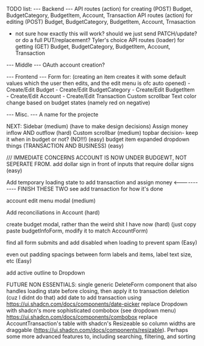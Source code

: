 TODO list:
--- Backend ---
API routes (action) for creating (POST) Budget, BudgetCategory, BudgetItem, Account, Transaction
API routes (action) for editing (POST) Budget, BudgetCategory, BudgetItem, Account, Trnasaction
 - not sure how exactly this will work? should we just send PATCH/update? or do a full PUT/replacement? Tyler's choice
API routes (loader) for getting (GET) Budget, BudgetCategory, BudgetItem, Account, Transaction

--- Middle ---
OAuth account creation?

--- Frontend ---
Form for: (creating an item creates it with some default values which the user then edits, and the edit menu is ofc auto opened)
    - Create/Edit Budget
    - Create/Edit BudgetCategory
    - Create/Edit BudgetItem
    - Create/Edit Account
    - Create/Edit Transaction
Custom scrollbar
Text color change based on budget states (namely red on negative)

--- Misc. ---
A name for the projecte


NEXT: 
Sidebar (medium) (have to make design decisions)
Assign money inflow AND outflow (hard)
Custom scrollbar (medium)
topbar decision- keep it when in budget or not? (NO!!!) (easy)
budget item expanded dropdown things  (TRANSACTION AND BUSINESS) (easy)


/// IMMEDIATE CONCERNS
ACCOUNT IS NOW UNDER BUDGEWT, NOT SEPERATE FROM.
add dollar sign in front of inputs that require dollar signs (easy)

Add temporary loading state to add transaction and assign money   <----------- FINISH THESE TWO
see add transaction for how it's done

account edit menu modal (medium)

Add reconciliations in Account (hard)

create budget modal, rather than the weird shit I have now (hard) (just copy paste budgetInfoForm, modify it to match AccountForm)

find all form submits and add disabled when loading to prevent spam (Easy)

even out padding spacings between form labels and items, label text size, etc (Easy)

add active outline to Dropdown

FUTURE NON ESSENTIALS:
single generic DeleteForm component that also handles loading state before closing, then apply it to transaction deletion (cuz I didnt do that)
add date to add transaction using https://ui.shadcn.com/docs/components/date-picker
replace Dropdown with shadcn's more sophisticated combobox (see dropdown menu) https://ui.shadcn.com/docs/components/combobox
replace AccountTransaction's table with shadcn's Resizeable so column widths are draggable (https://ui.shadcn.com/docs/components/resizable). Perhaps some more advanced features to, including searching, filtering, and sorting